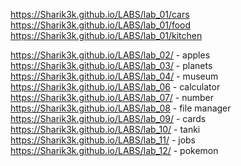 https://Sharik3k.github.io/LABS/lab_01/cars
https://Sharik3k.github.io/LABS/lab_01/food
https://Sharik3k.github.io/LABS/lab_01/kitchen

https://Sharik3k.github.io/LABS/lab_02/ - apples
https://Sharik3k.github.io/LABS/lab_03/ - planets
https://Sharik3k.github.io/LABS/lab_04/ - museum
https://Sharik3k.github.io/LABS/lab_06 - calculator
https://Sharik3k.github.io/LABS/lab_07/ - number 
https://Sharik3k.github.io/LABS/lab_08 - file manager
https://Sharik3k.github.io/LABS/lab_09/ - cards
https://Sharik3k.github.io/LABS/lab_10/ - tanki
https://Sharik3k.github.io/LABS/lab_11/ - jobs 
https://Sharik3k.github.io/LABS/lab_12/ - pokemon 
 
